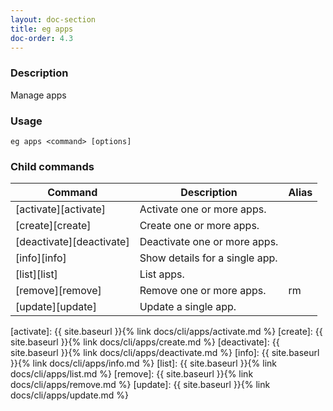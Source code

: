 ```yaml
---
layout: doc-section
title: eg apps
doc-order: 4.3
---
```


### Description

Manage apps

### Usage

```shell
eg apps <command> [options]
```

### Child commands

| Command                  | Description                    | Alias |
| ---                      | ---                            | ---   |
| [activate][activate]     | Activate one or more apps.     |       |
| [create][create]         | Create one or more apps.       |       |
| [deactivate][deactivate] | Deactivate one or more apps.   |       |
| [info][info]             | Show details for a single app. |       |
| [list][list]             | List apps.                     |       |
| [remove][remove]         | Remove one or more apps.       | rm    |
| [update][update]         | Update a single app.           |       |


[activate]: {{ site.baseurl }}{% link docs/cli/apps/activate.md %}
[create]: {{ site.baseurl }}{% link docs/cli/apps/create.md %}
[deactivate]: {{ site.baseurl }}{% link docs/cli/apps/deactivate.md %}
[info]: {{ site.baseurl }}{% link docs/cli/apps/info.md %}
[list]: {{ site.baseurl }}{% link docs/cli/apps/list.md %}
[remove]: {{ site.baseurl }}{% link docs/cli/apps/remove.md %}
[update]: {{ site.baseurl }}{% link docs/cli/apps/update.md %}
